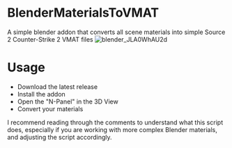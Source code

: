 # BlenderMaterialsToVMAT
A simple blender addon that converts all scene materials into simple Source 2 Counter-Strike 2 VMAT files
![blender_JLA0WhAU2d](https://github.com/user-attachments/assets/751aa51e-7587-4b40-adf5-63cd99edf246)

# Usage
* Download the latest release
* Install the addon
* Open the "N-Panel" in the 3D View
* Convert your materials


I recommend reading through the comments to understand what this script does, especially if you are working with more complex Blender materials, and adjusting the script accordingly.
